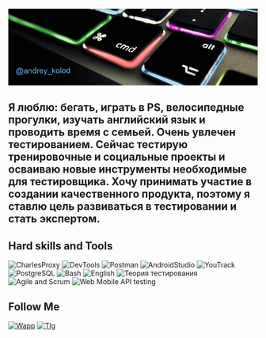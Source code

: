 ![Header](https://github.com/andreykolod/andreykolod/blob/main/assets/%D0%91%D0%B5%D0%B7%D1%8B%D0%BC%D1%8F%D0%BD%D0%BD%D1%8B%D0%B9%20(1).png)

##   Я люблю: бегать, играть в PS, велосипедные прогулки, изучать английский язык и проводить время с семьей. Очень увлечен тестированием. Сейчас тестирую тренировочные и социальные проекты и осваиваю новые инструменты необходимые для тестировщика. Хочу принимать участие в создании качественного продукта, поэтому я ставлю цель развиваться в тестировании и стать экспертом.

## Hard skills and Tools
![CharlesProxy](https://img.shields.io/badge/-Charles_Proxy-6fb8fc?style=for-the-badge&logo=C&logoColor=033e96)
![DevTools](https://img.shields.io/badge/-DevTools-f20593?style=for-the-badge&logo=devtools&logoColor=033e96)
![Postman](https://img.shields.io/badge/-Postman-ff6c37?style=for-the-badge&logo=postman&logoColor=ffffff)
![AndroidStudio](https://img.shields.io/badge/-Android_Studio-4a4a4a?style=for-the-badge&logo=androidStudio&logoColor=3ddc84)
![YouTrack](https://img.shields.io/badge/-YouTrack-6f61d2?style=for-the-badge&logo=YouTrack&logoColor=033e96)
![PostgreSQL](https://img.shields.io/badge/-PostgreSQL-e3e3e3?style=for-the-badge&logo=postgreSQL&logoColor=336791)
![Bash](https://img.shields.io/badge/-Bash-53ba3a?style=for-the-badge&logo=Bash&logoColor=033e96)
![English](https://img.shields.io/badge/-English_A2-cc2c16?style=for-the-badge&logo=english&logoColor=033e96)
![Теория тестирования](https://img.shields.io/badge/-Теория_тестирования-e3d130?style=for-the-badge&logo=Тестирование&logoColor=033e96)
![Agile and Scrum](https://img.shields.io/badge/-Agile_and_Scrum-21beed?style=for-the-badge&logo=agile&logoColor=033e96)
![Web Mobile API testing](https://img.shields.io/badge/-Web_Mobile_API_тестирование-919191?style=for-the-badge&logo=agile&logoColor=033e96)


## Follow Me
[![Wapp](https://img.shields.io/badge/-Whats_app-00a884?style=for-the-badge&logo=whatsapp&logoColor=fff)](https://wa.me/79253494756)
[![Tlg](https://img.shields.io/badge/-Telegram-64b5ef?style=for-the-badge&logo=telegram&logoColor=fff)](https://t.me/andrey_kolod)